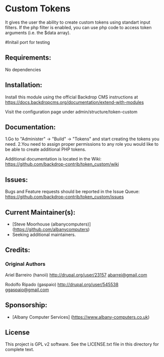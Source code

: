 # Custom Tokens

It gives the user the ability to create custom tokens using standart input filters.
If the php filter is enabled, you can use php code to access token arguments (i.e. the $data array).

#Initail port for testing

## Requirements:
No dependencies

## Installation:
Install this module using the official Backdrop CMS instructions at https://docs.backdropcms.org/documentation/extend-with-modules

Visit the configuration page under admin/structure/token-custom

## Documentation:
1.Go to "Administer" -> "Build" -> "Tokens" and start creating the tokens you need.
2.You need to assign proper permissions to any role you would like to be able
to create additional PHP tokens.


Additional documentation is located in the Wiki: https://github.com/backdrop-contrib/token_custom/wiki

## Issues:
Bugs and Feature requests should be reported in the Issue Queue: https://github.com/backdrop-contrib/token_custom/issues

## Current Maintainer(s):
- [Steve Moorhouse (albanycomputers)] (https://github.com/albanycomputers)
- Seeking additional maintainers.

## Credits:

### Original Authors 
Ariel Barreiro (hanoii) http://drupal.org/user/23157
abarrei@gmail.com

Rodolfo Ripado (gaspaio) http://drupal.org/user/545538
ggaspaio@gmail.com

## Sponsorship:
 - [Albany Computer Services] (https://www.albany-computers.co.uk)

## License
This project is GPL v2 software. See the LICENSE.txt file in this directory for complete text.
